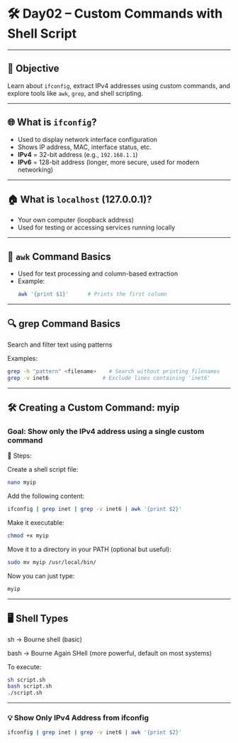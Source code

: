 # 🛠️ Day02 – Custom Commands with Shell Script

---

## 🎯 Objective  
Learn about `ifconfig`, extract IPv4 addresses using custom commands, and explore tools like `awk`, `grep`, and shell scripting.

---

## 🌐 What is `ifconfig`?  
- Used to display network interface configuration  
- Shows IP address, MAC, interface status, etc.  
- **IPv4** = 32-bit address (e.g., `192.168.1.1`)  
- **IPv6** = 128-bit address (longer, more secure, used for modern networking)

---

## 🏠 What is `localhost` (127.0.0.1)?  
- Your own computer (loopback address)  
- Used for testing or accessing services running locally  

---

## 🧠 `awk` Command Basics  
- Used for text processing and column-based extraction  
- Example:
  ```bash
  awk '{print $1}'      # Prints the first column
  ```
---

## 🔍 grep Command Basics
Search and filter text using patterns

Examples:
```bash
grep -h "pattern" <filename>    # Search without printing filenames
grep -v inet6                 # Exclude lines containing 'inet6'
```
---

## 🛠️ Creating a Custom Command: myip

### Goal: Show only the IPv4 address using a single custom command

🧾 Steps:

Create a shell script file:
```bash
nano myip
```
Add the following content:
```bash
ifconfig | grep inet | grep -v inet6 | awk '{print $2}'
```
Make it executable:
```bash
chmod +x myip
```
Move it to a directory in your PATH (optional but useful):
```bash
sudo mv myip /usr/local/bin/
```
Now you can just type:
```bash
myip
```
---

## 🖥️ Shell Types
sh → Bourne shell (basic)

bash → Bourne Again SHell (more powerful, default on most systems)

To execute:
```bash
sh script.sh
bash script.sh
./script.sh
```
--- 

### 💡 Show Only IPv4 Address from ifconfig
```bash
ifconfig | grep inet | grep -v inet6 | awk '{print $2}'
```
